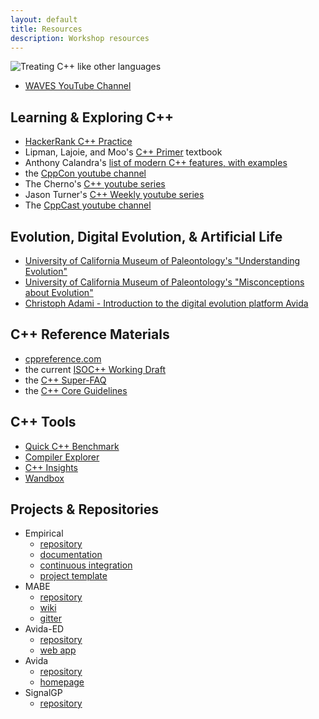 ```yaml
---
layout: default
title: Resources
description: Workshop resources
---
```


![Treating C++ like other languages](assets/mmore500/cppcon2019-carruth-winters.gif)

* [WAVES YouTube Channel](https://www.youtube.com/channel/UC285Y5aPovoYtiQbc85SAFQ)

## Learning & Exploring C++

* [HackerRank C++ Practice](https://www.hackerrank.com/domains/cpp)
* Lipman, Lajoie, and Moo's [C++ Primer](http://www.worldcat.org/oclc/1105800812) textbook
* Anthony Calandra's [list of modern C++ features, with examples](https://github.com/AnthonyCalandra/modern-cpp-features)
* the [CppCon youtube channel](https://www.youtube.com/user/CppCon)
* The Cherno's [C++ youtube series](https://www.youtube.com/watch?v=18c3MTX0PK0&list=PLlrATfBNZ98dudnM48yfGUldqGD0S4FFb)
* Jason Turner's [C++ Weekly youtube series](https://www.youtube.com/watch?v=EJtqHLvAIZE&list=PLs3KjaCtOwSZ2tbuV1hx8Xz-rFZTan2J1)
* The [CppCast youtube channel](https://www.youtube.com/channel/UCuCjADS4u3uJDTqUaG0H9dA)

## Evolution, Digital Evolution, & Artificial Life

* [University of California Museum of Paleontology's "Understanding Evolution"](https://evolution.berkeley.edu/evolibrary/article/0_0_0/evo_01)
* [University of California Museum of Paleontology's "Misconceptions about Evolution"](https://evolution.berkeley.edu/evolibrary/misconceptions_faq.php)
* [Christoph Adami - Introduction to the digital evolution platform Avida](https://www.youtube.com/watch?v=ouF8wKxXWFQ)

## C++ Reference Materials

* [cppreference.com](https://cppreference.com/)
* the current [ISOC++ Working Draft](http://www.open-std.org/jtc1/sc22/wg21/docs/papers/2018/n4778.pdf)
* the [C++ Super-FAQ](https://isocpp.org/faq)
* the [C++ Core Guidelines](https://github.com/isocpp/CppCoreGuidelines/blob/master/CppCoreGuidelines.md)

## C++ Tools

* [Quick C++ Benchmark](http://quick-bench.com/)
* [Compiler Explorer](https://godbolt.org/)
* [C++ Insights](https://cppinsights.io/)
* [Wandbox](https://wandbox.org)

## Projects & Repositories

* Empirical
  * [repository](https://github.com/devosoft/Empirical)
  * [documentation](https://empirical.readthedocs.io/)
  * [continuous integration](https://travis-ci.org/github/devosoft/Empirical)
  * [project template](https://github.com/devosoft/cookiecutter-empirical-project)
* MABE
  * [repository](https://github.com/hintzelab/mabe)
  * [wiki](https://github.com/Hintzelab/MABE/wiki/)
  * [gitter](https://gitter.im/hintze-lab/MABE)
* Avida-ED
  * [repository](https://github.com/DBlackwood/AvidaED_user_interface)
  * [web app](https://avida-ed.msu.edu/app/AvidaED.html)
* Avida
  * [repository](https://github.com/devosoft/Avida)
  * [homepage](http://avida.devosoft.org/)
* SignalGP
  * [repository](http://github.com/amlalejini/signalgp)
